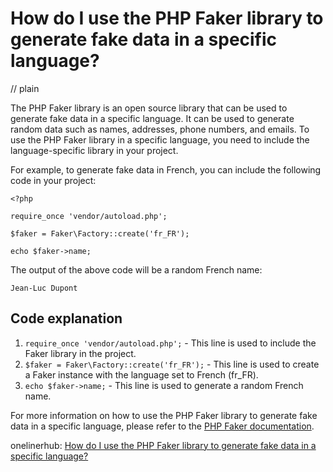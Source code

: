 # How do I use the PHP Faker library to generate fake data in a specific language?
// plain

The PHP Faker library is an open source library that can be used to generate fake data in a specific language. It can be used to generate random data such as names, addresses, phone numbers, and emails. To use the PHP Faker library in a specific language, you need to include the language-specific library in your project.

For example, to generate fake data in French, you can include the following code in your project:

```
<?php

require_once 'vendor/autoload.php';

$faker = Faker\Factory::create('fr_FR');

echo $faker->name;
```

The output of the above code will be a random French name:

```
Jean-Luc Dupont
```

## Code explanation


1. `require_once 'vendor/autoload.php';` - This line is used to include the Faker library in the project.
2. `$faker = Faker\Factory::create('fr_FR');` - This line is used to create a Faker instance with the language set to French (fr_FR).
3. `echo $faker->name;` - This line is used to generate a random French name.

For more information on how to use the PHP Faker library to generate fake data in a specific language, please refer to the [PHP Faker documentation](https://github.com/fzaninotto/Faker#localization).

onelinerhub: [How do I use the PHP Faker library to generate fake data in a specific language?](https://onelinerhub.com/php-faker/how-do-i-use-the-php-faker-library-to-generate-fake-data-in-a-specific-language)